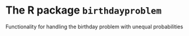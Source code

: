 # The R package `birthdayproblem`

Functionality for handling the birthday problem with unequal probabilities
